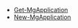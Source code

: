 * [Get-MgApplication](/powershell/module/microsoft.graph.applications/get-mgapplication?view=graph-powershell-1.0)
* [New-MgApplication](/powershell/module/microsoft.graph.applications/new-mgapplication?view=graph-powershell-1.0)